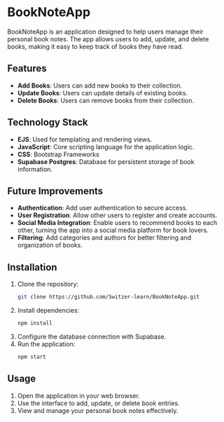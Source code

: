 # BookNoteApp

BookNoteApp is an application designed to help users manage their personal book notes. The app allows users to add, update, and delete books, making it easy to keep track of books they have read. 

## Features

- **Add Books**: Users can add new books to their collection.
- **Update Books**: Users can update details of existing books.
- **Delete Books**: Users can remove books from their collection.

## Technology Stack

- **EJS**: Used for templating and rendering views.
- **JavaScript**: Core scripting language for the application logic.
- **CSS**: Bootstrap Frameworks
- **Supabase Postgres**: Database for persistent storage of book information.

## Future Improvements

- **Authentication**: Add user authentication to secure access.
- **User Registration**: Allow other users to register and create accounts.
- **Social Media Integration**: Enable users to recommend books to each other, turning the app into a social media platform for book lovers.
- **Filtering**: Add categories and authors for better filtering and organization of books.

## Installation

1. Clone the repository:
   ```sh
   git clone https://github.com/Switzer-learn/BookNoteApp.git
   ```
2. Install dependencies:
   ```sh
   npm install
   ```
3. Configure the database connection with Supabase.
4. Run the application:
   ```sh
   npm start
   ```

## Usage

1. Open the application in your web browser.
2. Use the interface to add, update, or delete book entries.
3. View and manage your personal book notes effectively.

